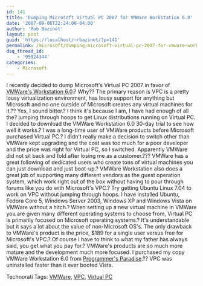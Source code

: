 ```yaml
---
id: 141
title: 'Dumping Microsoft Virtual PC 2007 for VMWare Workstation 6.0'
date: '2007-09-06T22:24:00-04:00'
author: 'Rob Bazinet'
layout: post
guid: 'https://localhost/~rbazinet/?p=141'
permalink: /microsoft/dumping-microsoft-virtual-pc-2007-for-vmware-workstation-6-0/
dsq_thread_id:
    - '95924344'
categories:
    - Microsoft
---
```


I recently decided to dump Microsoft's Virtual PC 2007 in favor of [VMWare's Workstation 6.0](https://www.vmware.com/products/ws/).? Why?? The primary reason is VPC is a pretty lousy virtualization environment, has lousy support for anything but Microsoft and no one outside of Microsoft creates any virtual machines for it.?? Yes, I sound bitter.? I think it's because I am, I have had enough of all the? jumping through hoops to get Linux distributions running on Virtual PC. I decided to download the VMWare Workstation 6.0 30-day trial to see how well it works.? I was a long-time user of VMWare products before Microsoft purchased Virtual PC.? I didn't really make a decision to switch other than VMWare kept upgrading and the cost was too much for a poor developer and the price was right for Virtual PC, so I switched. Apparently VMWare did not sit back and fold after losing me as a customer.??? VMWare has a great following of dedicated users who create tons of virtual machines you can just download and just boot-up.? VMWare Workstation also does a great job of supporting many different vendors as the guest operation system, which work right out of the box without having to pour through forums like you do with Microsoft's VPC.? Try getting Ubuntu Linux 7.04 to work on VPC without jumping through hoops. I have installed Ubuntu, Fedora Core 5, Windows Server 2003, Windows XP and Windows Vista on VMWare without a hitch.? When setting up a new virtual machine in VMWare you are given many different operating systems to choose from, Virtual PC is primarily focused on Microsoft operating systems.? It's understandable but it says a lot about the value of non-Microsoft OS's. The only drawback to VMWare's product is the price, $189 for a single user versus free for Microsoft's VPC.? Of course I have to think to what my father has always said, you get what you pay for.? VMWare's products are so much more mature and the development much more focused. I purchased my copy VMWare Workstation 6.0 from [Programmer's Paradise](https://www.programmers.com/ppi_us/SearchResults.aspx?SearchPhrase=vmware+workstation&source=webgoog&gclid=CPDbpOWiq44CFQMYFQod1F69YQ).?? VPC was uninstalled faster than it ever booted Vista.

Technorati Tags: [VMWare](https://technorati.com/tags/VMWare), [VPC](https://technorati.com/tags/VPC), [Virtual PC](https://technorati.com/tags/Virtual%20PC)
